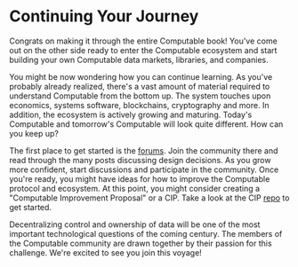# Continuing Your Journey

Congrats on making it through the entire Computable
book! You've come out on the other side ready to enter
the Computable ecosystem and start building your own
Computable data markets, libraries, and companies.

You might be now wondering how you can continue
learning. As you've probably already realized, there's
a vast amount of material required to understand
Computable from the bottom up. The system touches upon
economics, systems software, blockchains, cryptography
and more. In addition, the ecosystem is actively
growing and maturing. Today's Computable and tomorrow's
Computable will look quite different. How can you keep
up?

The first place to get started is the
[forums](https://forum.computable.io/). Join the
community there and read through the many posts
discussing design decisions. As you grow more
confident, start discussions and participate in the
community. Once you're ready, you might have ideas for
how to improve the Computable protocol and ecosystem.
At this point, you might consider creating a
"Computable Improvement Proposal" or a CIP. Take a look
at the CIP
[repo](https://github.com/computablelabs/cips) to get
started.

Decentralizing control and ownership of data will be
one of the most important technological questions of
the coming century. The members of the Computable
community are drawn together by their passion for this
challenge. We're excited to see you join this voyage!
